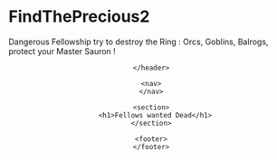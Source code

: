 # FindThePrecious2
Dangerous Fellowship try to destroy the Ring : Orcs, Goblins, Balrogs, protect your Master Sauron !

<!DOCTYPE html>
<html>
  <head>
    <meta charset="utf-8" />
    <title>Find The Precious</title>
  </head>
  
  <body>
    <header>
      
    </header>
    
    <nav>
    </nav>
    
    <section>
      <h1>Fellows wanted Dead</h1>
    </section>
    
    <footer>
    </footer>
  </body>
</html>
